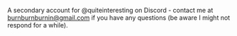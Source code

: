 A secondary account for @quiteinteresting on Discord - contact me at [burnburnburnin@gmail.com](mailto:burnburnburnin@gmail.com) if you have any questions (be aware I might not respond for a while).
